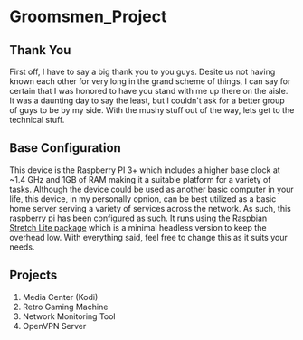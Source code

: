 # Groomsmen_Project


## Thank You
First off, I have to say a big thank you to you guys. Desite us not having known each other for very long in the grand scheme of things, I can say for certain that I was honored to have you stand with me up there on the aisle. It was a daunting day to say the least, but I couldn't ask for a better group of guys to be by my side. With the mushy stuff out of the way, lets get to the technical stuff.

## Base Configuration
This device is the Raspberry PI 3+ which includes a higher base clock at ~1.4 GHz and 1GB of RAM making it a suitable platform for a variety of tasks. Although the device could be used as another basic computer in your life, this device, in my personally opnion, can be best utilized as a basic home server serving a variety of services across the network. As such, this raspberry pi has been configured as such. It runs using the [Raspbian Stretch Lite package](https://www.raspberrypi.org/downloads/raspbian/) which is a minimal headless version to keep the overhead low. With everything said, feel free to change this as it suits your needs.


## Projects
1. Media Center (Kodi)
2. Retro Gaming Machine
3. Network Monitoring Tool
4. OpenVPN Server
